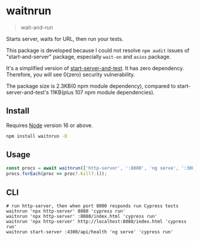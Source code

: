 # waitnrun
> wait-and-run

Starts server, waits for URL, then run your tests.

This package is developed because I could not resolve `npm audit` issues of "start-and-server" package, especially `wait-on` and `axios` package.

It's a simplified version of [start-server-and-test](https://www.npmjs.com/package/start-server-and-test).
It has zero dependency. Therefore, you will see 0(zero) security vulnerability.

The package size is 2.3KB(0 npm module dependency), compared to start-server-and-test's 11KB(plus 107 npm module dependencies).

## Install

Requires [Node](https://nodejs.org/en/) version 16 or above.

```sh
npm install waitnrun -D
```

## Usage
```javascript
const procs = await waitnrun(['http-server', ':8080', 'ng serve', ':3000', 'cypress run']);
procs.forEach(proc => proc?.kill?.());
```

## CLI
```shell
# run http-server, then when port 8000 responds run Cypress tests
waitnrun 'npx http-server' 8080 'cypress run'
waitnrun 'npx http-server' :8080/index.html 'cypress run'
waitnrun 'npx http-server' http://localhost:8080/index.html 'cypress run'
waitnrun start-server :4300/api/health 'ng serve' 'cypress run'
```
